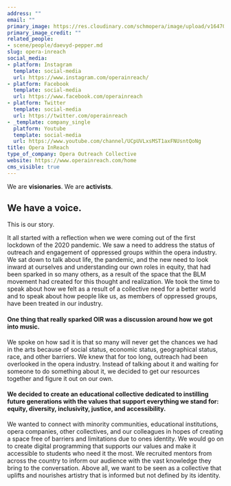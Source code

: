 ```yaml
---
address: ""
email: ""
primary_image: https://res.cloudinary.com/schmopera/image/upload/v1647014118/media/2022/03/Logo_OperaInReach_bd4nm7.jpg
primary_image_credit: ""
related_people:
- scene/people/daevyd-pepper.md
slug: opera-inreach
social_media:
- platform: Instagram
  template: social-media
  url: https://www.instagram.com/operainreach/
- platform: Facebook
  template: social-media
  url: https://www.facebook.com/operainreach
- platform: Twitter
  template: social-media
  url: https://twitter.com/operainreach
- _template: company_single
  platform: Youtube
  template: social-media
  url: https://www.youtube.com/channel/UCpUVLxsMST1axFNUsntQoNg
title: Opera InReach
type_of_company: Opera Outreach Collective
website: https://www.operainreach.com/home
cms_visible: true
---
```

We are **visionaries**. We are **activists**.

## We have a **voice**.

This is our story.

It all started with a reflection when we were coming out of the first lockdown of the 2020 pandemic. We saw a need to address the status of outreach and engagement of oppressed groups within the opera industry. We sat down to talk about life, the pandemic, and the new need to look inward at ourselves and understanding our own roles in equity, that had been sparked in so many others, as a result of the space that the BLM movement had created for this thought and realization. We took the time to speak about how we felt as a result of a collective need for a better world and to speak about how people like us, as members of oppressed groups, have been treated in our industry.

#### One thing that really sparked OIR was a discussion around how we got into music.

We spoke on how sad it is that so many will never get the chances we had in the arts because of social status, economic status, geographical status, race, and other barriers. We knew that for too long, outreach had been overlooked in the opera industry. Instead of talking about it and waiting for someone to do something about it, we decided to get our resources together and figure it out on our own.

#### We decided to create an educational collective dedicated to instilling future generations with the values that support everything we stand for: equity, diversity, inclusivity, justice, and accessibility.

We wanted to connect with minority communities, educational institutions, opera companies, other collectives, and our colleagues in hopes of creating a space free of barriers and limitations due to ones identity. We would go on to create digital programming that supports our values and make it accessible to students who need it the most. We recruited mentors from across the country to inform our audience with the vast knowledge they bring to the conversation. Above all, we want to be seen as a collective that uplifts and nourishes artistry that is informed but not defined by its identity.